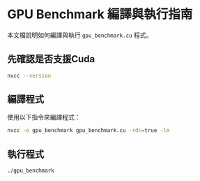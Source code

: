 # GPU Benchmark 編譯與執行指南

本文檔說明如何編譯與執行 `gpu_benchmark.cu` 程式。

## 先確認是否支援Cuda

```bash
nvcc --version
```

## 編譯程式

使用以下指令來編譯程式：

```bash
nvcc -o gpu_benchmark gpu_benchmark.cu -rdc=true -lm
```

## 執行程式

```bash
./gpu_benchmark
```
